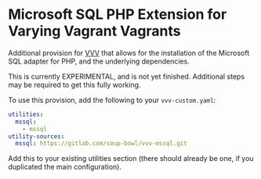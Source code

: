 # Microsoft SQL PHP Extension for Varying Vagrant Vagrants

Additional provision for [VVV][vvv] that allows for the installation of the 
Microsoft SQL adapter for PHP, and the underlying dependencies. 

This is currently EXPERIMENTAL, and is not yet finished. Additional steps may
be required to get this fully working.

To use this provision, add the following to your `vvv-custom.yaml`:

```yaml
utilities:
  mssql:
    - mssql
utility-sources:
  mssql: https://gitlab.com/soup-bowl/vvv-mssql.git
```

Add this to your existing utilities section (there should already be one, if you
duplicated the main configuration).

[vvv]: https://varyingvagrantvagrants.org/
